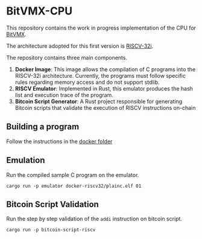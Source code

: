# BitVMX-CPU

This repository contains the work in progress implementation of the CPU for [BitVMX](https://bitvmx.org/).

The architecture adopted for this first version is [RISCV-32i](https://riscv.org/).


The repository contains three main components.
1. **Docker Image**: This image allows the compilation of C programs into the RISCV-32i architecture. Currently, the programs must follow specific rules regarding memory access and do not support stdlib.
2. **RISCV Emulator**: Implemented in Rust, this emulator produces the hash list and execution trace of the program. 
3. **Bitcoin Script Generator**: A Rust project responsible for generating Bitcoin scripts that validate the execution of RISCV instructions on-chain 

## Building a program
Follow the instructions in the [docker folder](docker-riscv32/README.md)

## Emulation 
Run the compiled sample C program on the emulator.

`cargo run -p emulator docker-riscv32/plainc.elf 01`

## Bitcoin Script Validation

Run the step by step validation of the `addi` instruction on bitcoin script.

`cargo run -p bitcoin-script-riscv`
